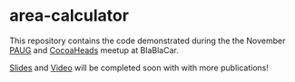 # area-calculator

This repository contains the code demonstrated during the the November [PAUG](https://www.meetup.com/android-paris/events/289612876/) and  [CocoaHeads](https://www.meetup.com/fr-FR/cocoaheads-paris/events/289620453/) meetup at BlaBlaCar.

[Slides](22-11-22.pdf) and [Video](https://www.youtube.com/watch?v=m9hc1xkTIsw&list=PLM6_jbWA24WWxs4OKcR2vgnsniuea2HGu&index=3) will be completed soon with with more publications!

